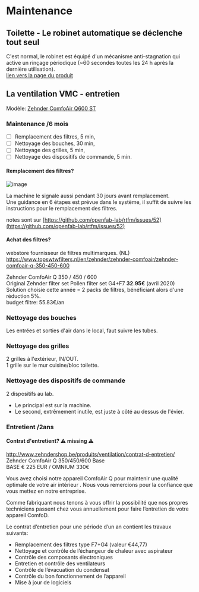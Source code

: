 # Maintenance
## Toilette - Le robinet automatique se déclenche tout seul

C'est normal, le robinet est équipé d'un mécanisme anti-stagnation qui active un rinçage périodique \(~60 secondes toutes les 24 h après la dernière utilisation\).  
[lien vers la page du produit](https://www.delabiebenelux.com/fr/nos-produits/robinetterie-pour-lieux-publics/lavabo/440106-robinet-electronique-tempomatic-4)

## La ventilation VMC - entretien

Modèle: [Zehnder ComfoAir Q600 ST](https://www.zehnder.be/fr/unit%C3%A9s-de-ventilation/syst%C3%A8me-d-centralis%C3%A9e/unit%C3%A9s-de-ventilation-jusqu%E2%80%98%C3%A0-600%C2%A0m%C2%B3h/zehnder-comfoair-q600-st)

### Maintenance /6 mois
- [ ] Remplacement des filtres, 5 min,
- [ ] Nettoyage des bouches, 30 min,
- [ ] Nettoyage des grilles, 5 min,
- [ ] Nettoyage des dispositifs de commande, 5 min.

#### Remplacement des filtres?
![image](https://user-images.githubusercontent.com/12049360/79582843-9d5ca680-80cc-11ea-9280-46fb037036f0.png)

La machine le signale aussi pendant 30 jours avant remplacement.  
Une guidance en 6 étapes est prévue dans le système, il suffit de suivre les instructions pour le remplacement des filtres.   

notes sont sur [https://github.com/openfab-lab/rtfm/issues/52](https://github.com/openfab-lab/rtfm/issues/52)

#### Achat des filtres?
webstore fournisseur de filtres multimarques. (NL)  
https://www.topswtwfilters.nl/en/zehnder/zehnder-comfoair/zehnder-comfoair-q-350-450-600  

Zehnder ComfoAir Q 350 / 450 / 600  
Original Zehnder filter set Pollen filter set G4+F7   **32.95€**  (avril 2020)  
Solution choisie cette année = 2 packs de filtres, bénéficiant alors d'une réduction 5%.   
budget filtre: 55.83€/an  

### Nettoyage des bouches
Les entrées et sorties d'air dans le local, faut suivre les tubes.
### Nettoyage des grilles
2 grilles à l'extérieur, IN/OUT.  
1 grille sur le mur cuisine/bloc toilette. 
### Nettoyage des dispositifs de commande
2 dispositifs au lab.  
- Le principal est sur la machine. 
- Le second, extrêmement inutile, est juste à côté au dessus de l'évier.

### Entretient /2ans
#### Contrat d'entretient? :warning: missing :warning: 
http://www.zehndershop.be/produits/ventilation/contrat-d-entretien/
Zehnder ComfoAir Q 350/450/600 Base  
BASE € 225 EUR / OMNIUM 330€  

Vous avez choisi notre appareil ComfoAir Q pour maintenir une qualité optimale de  votre air intérieur . Nous vous remercions pour la confiance que vous mettez en notre entreprise.

Comme fabriquant nous tenons à vous offrir la possibilité que nos propres techniciens passent chez vous annuellement pour faire l’entretien de votre appareil ComfoD.

Le contrat d’entretien pour une période d’un an contient les travaux suivants:

- Remplacement des filtres type F7+G4 (valeur €44,77)
- Nettoyage et contrôle de l’échangeur de chaleur avec aspirateur
- Contrôle des composants électroniques
- Entretien et contrôle des ventilateurs
- Contrôle de l’évacuation du condensat
- Contrôle du bon fonctionnement de l’appareil
- Mise à  jour de logiciels
